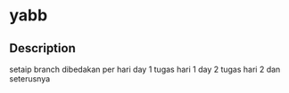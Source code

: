# yabb

## Description
setaip branch dibedakan per hari
day 1 tugas hari 1
day 2 tugas hari 2 
dan seterusnya
